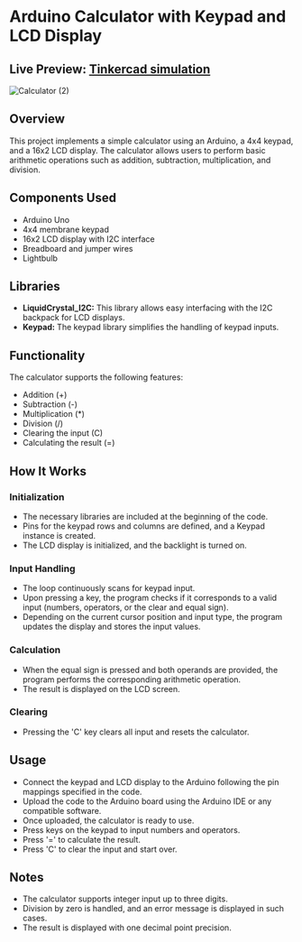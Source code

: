 # Arduino Calculator with Keypad and LCD Display
## Live Preview: [Tinkercad simulation](https://www.tinkercad.com/things/cg71L9BXYzw-calculator?sharecode=8GIsgzeH8243MdvWXv1_LWUI52EgQwZqfvHf4XdYYgo)
![Calculator (2)](https://github.com/JuliaMaxx/arduino_calculator/assets/121096183/38378620-4c5c-4565-b552-e8add041b9fb)

## Overview
This project implements a simple calculator using an Arduino, a 4x4 keypad, and a 16x2 LCD display. The calculator allows users to perform basic arithmetic operations such as addition, subtraction, multiplication, and division.

## Components Used
- Arduino Uno
- 4x4 membrane keypad
- 16x2 LCD display with I2C interface
- Breadboard and jumper wires
- Lightbulb

## Libraries
- **LiquidCrystal_I2C:** This library allows easy interfacing with the I2C backpack for LCD displays.
- **Keypad:** The keypad library simplifies the handling of keypad inputs.

## Functionality
The calculator supports the following features:
- Addition (+)
- Subtraction (-)
- Multiplication (*)
- Division (/)
- Clearing the input (C)
- Calculating the result (=)

## How It Works
### Initialization
- The necessary libraries are included at the beginning of the code.
- Pins for the keypad rows and columns are defined, and a Keypad instance is created.
- The LCD display is initialized, and the backlight is turned on.

### Input Handling
- The loop continuously scans for keypad input.
- Upon pressing a key, the program checks if it corresponds to a valid input (numbers, operators, or the clear and equal sign).
- Depending on the current cursor position and input type, the program updates the display and stores the input values.

### Calculation
- When the equal sign is pressed and both operands are provided, the program performs the corresponding arithmetic operation.
- The result is displayed on the LCD screen.

### Clearing
- Pressing the 'C' key clears all input and resets the calculator.

## Usage
- Connect the keypad and LCD display to the Arduino following the pin mappings specified in the code.
- Upload the code to the Arduino board using the Arduino IDE or any compatible software.
- Once uploaded, the calculator is ready to use.
- Press keys on the keypad to input numbers and operators.
- Press '=' to calculate the result.
- Press 'C' to clear the input and start over.

## Notes
- The calculator supports integer input up to three digits.
- Division by zero is handled, and an error message is displayed in such cases.
- The result is displayed with one decimal point precision.
